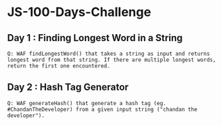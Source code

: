 # JS-100-Days-Challenge

## Day 1 : Finding Longest Word in a String
```
Q: WAF findLongestWord() that takes a string as input and returns longest word from that string. If there are multiple longest words, return the first one encountered.
```
## Day 2 : Hash Tag Generator
```
Q: WAF generateHash() that generate a hash tag (eg. #ChandanTheDeveloper) from a given input string ("chandan the developer").
```